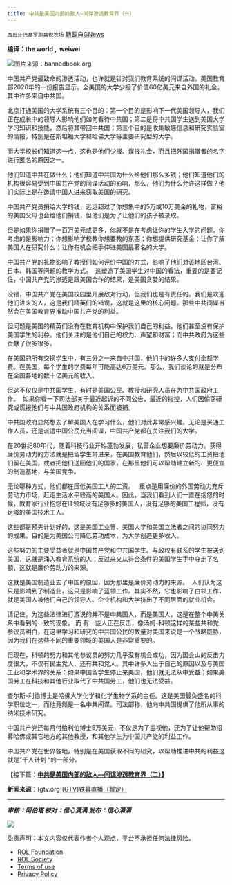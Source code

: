 ```yaml
---
title: 中共是美国内部的敌人—间谍渗透教育界（一）
---
```

`西班牙巴塞罗那喜悦农场` [轉載自GNews](https://gnews.org/zh-hans/2115237/)

**编译：the world ,  weiwei**

![](https://assets.gnews.org/wp-content/uploads/2022/03/tempsnip间谍渗透教育界.png)图片来源：bannedbook.org

中国共产党最致命的渗透活动，也许就是针对我们教育系统的间谍活动。美国教育部2020年的一份报告显示，全美国的大学少报了价值60亿美元来自外国的礼金，其中许多来自中共国。

北京打通美国的大学系统有三个目的：第一个目的是影响下一代美国领导人，我们正在成长中的领导人影响他们如何看待中共国；第二是将中共国学生送到美国大学学习知识和技能，然后将其带回中共国；第三个目的是收集敏感信息和研究实验室的情报，特别是在斯坦福大学和哈佛大学等主要研究型的大学。

而大学校长们知道这一点，这也是他们少报、误报礼金，而且把外国捐赠者的名字进行匿名的原因之一。

他们知道中共在做什么；他们知道中共国为什么给他们那么多钱；他们知道他们的机构很容易受到中国共产党的间谍活动的影响，那么，他们为什么允许这样做？他们实际上是在邀请中国人进来窃取美国的研究。

中国共产党员捐给大学的钱，远远超过了你想象中的5万或10万美金的礼物，富裕的美国父母也会给他们捐钱，但他们是为了让他们的孩子被录取。

但是如果你捐赠了一百万美元或更多，你就不是在考虑让你的学生入学的问题。你考虑的是影响力；你想影响学校教你想要教的东西；你想提供研究基金；让你了解美国人在研究什么；让你有机会把手伸进美国最著名的大学。

中国共产党的礼物影响了教授们如何评价中国的方式，影响了他们对该地区台湾、日本、韩国等问题的教学方式。  这塑造了美国学生对中国的看法，重要的是要记住，中国共产党的渗透是跟美国合作的结果，是美国贪婪的结果。

没错，中国共产党在美国校园里开展敌对行动，但我们也是有责任的。我们是欢迎他们进来的人，这是我们精英们的错误，这就是这里的核心问题。那些中共间谍当然会在美国教育界推动中国共产党的利益。

但问题是美国的精英们没有在教育机构中保护我们自己的利益，他们甚至没有保护美国学生的利益。他们关注的是他们自己的权力、声望和财富；而中共政府为这些贡献了很多很多。

在美国的所有交换学生中，有三分之一来自中共国，他们中的许多人支付全额学费。在美国，每个学生的学费每年可能高达6万美元。那么，我们谈论的就是分布在全国各地的数十亿美元的收入。

但这不仅仅是中共国学生，有时是美国公民、教授和研究人员在为中共国政府工作。  如果你看一下司法部关于最近起诉的不同公告，最近的指控，人们因偷窃研究或谎报他们与中共国政府机构的关系而被捕。

中共国政府显然想去了解美国人在学习什么，他们对此非常感兴趣。无论是买通工作人员，还是派遣中国公民充当间谍，中国共产党都在关注我们的大学。

在20世纪80年代，随着科技行业开始蓬勃发展，私营企业想要廉价劳动力。获得廉价劳动力的方法就是把留学生带进来，在美国教育他们，然后以较低的工资把他们留在美国，或者把他们送回他们的国家，在那里他们可以帮助建立新的、更便宜的制造基地，与美国竞争。

无论哪种方式，他们都在压低美国工人的工资。   重点是用廉价的外国劳动力充斥劳动力市场，赶走生活水平较高的美国人。因此，当我们看到人们一直在抱怨的时候，教育家行业抱怨在IT领域没有足够多的美国人，没有足够的美国工程师，没有足够的美国技术工人。

这些都是预先计划好的，这是美国工业界、美国大学和美国立法者之间的协同努力的成果。目的是为美国公司降低劳动成本，为大学创造更多收入。

这些努力的主要受益者就是中国共产党和中共国学生。与政权有联系的学生被送到美国，这就是涌入教育系统的人；反过来又从符合条件的美国学生手中夺走了名额，这就是廉价劳动力的来源。

这就是美国制造业去了中国的原因，因为那里是廉价劳动力的来源。  人们认为这只是影响到了制造业，这只是影响了蓝领工作。其实不然，它也影响了白领工作，就是美国人被他们自己的领导人、企业机构和大学挤出了不同层面的就业机会。

请记住，为这些法律进行游说的并不是中共国人，而是美国人，这是在整个中美关系中看到的一致的现象。 而 有一些人正在反击，像汤姆-科顿这样的某些共和党参议员明白，在这里学习和研究的中共国公民的数量对美国来说是一个战略威胁，因为我们在这些不同的重要领域的美国人是非常重要的。

但现在，科顿的努力和其他参议员的努力几乎没有机会成功，因为国会山的反击力度很大，不仅有民主党人、还有共和党人。其中许多人出于自己的原因以及与美国工业和学术界的关系：如果中国留学生停止来美国，他们就无法从中受益；如果美国劳工在科技和其他行业取代了中共国劳工，他们也无法受益。

查尔斯-利伯博士是哈佛大学化学和化学生物学系的主任。这是美国最负盛名的科学职位之一，而他竟然是一名中共间谍。司法部称，他向中共国提供了他所从事的纳米技术研究。

中国共产党还每月付给利伯博士5万美元，不仅是为了监视他，还为了让他帮助招募哈佛或其它地方的其他教授，和其他学生为中国共产党的利益工作。

中国共产党在世界各地，特别是在美国获取不同的研究，以帮助推进中共的利益这就是”千人计划 “的一部分。

【接下篇：**[中共是美国内部的敌人—间谍渗透教育界（二）](https://gnews.org/zh-hans/2115261/)】**

**新闻来源**：[gtv.org][\[GTV\]铁幕直播（暂定）](https://gtv.org/broadcast/watch/621ea5a6019ef64da6536966)

* * *

***审核：阿伯塔
校对：信心满满
发布：信心满满***

![](https://assets.gnews.org/wp-content/uploads/2022/03/西喜-3.jpeg)



 

免责声明：本文内容仅代表作者个人观点，平台不承担任何法律风险。

- [ROL Foundation](https://rolfoundation.org/)
- [ROL Society](https://rolsociety.org/)
- [Terms of use](https://gnews.org/terms-of-use-3/)
- [Privacy Policy](https://gnews.org/privacy-policy/)
